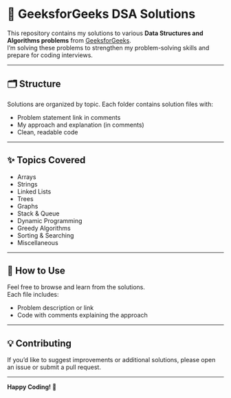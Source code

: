 # 📗 GeeksforGeeks DSA Solutions

This repository contains my solutions to various **Data Structures and Algorithms problems** from [GeeksforGeeks](https://www.geeksforgeeks.org/).  
I’m solving these problems to strengthen my problem-solving skills and prepare for coding interviews.

---

## 🗂️ Structure

Solutions are organized by topic. Each folder contains solution files with:
- Problem statement link in comments
- My approach and explanation (in comments)
- Clean, readable code

---

## ✨ Topics Covered

- Arrays
- Strings
- Linked Lists
- Trees
- Graphs
- Stack & Queue
- Dynamic Programming
- Greedy Algorithms
- Sorting & Searching
- Miscellaneous

---

## 📝 How to Use

Feel free to browse and learn from the solutions.  
Each file includes:
- Problem description or link
- Code with comments explaining the approach

---

## 💡 Contributing

If you’d like to suggest improvements or additional solutions, please open an issue or submit a pull request.

---

**Happy Coding! 🚀**
